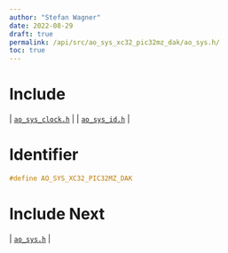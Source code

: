 ```yaml
---
author: "Stefan Wagner"
date: 2022-08-29
draft: true
permalink: /api/src/ao_sys_xc32_pic32mz_dak/ao_sys.h/
toc: true
---
```


# Include

| [`ao_sys_clock.h`](ao_sys_clock.h.md) |
| [`ao_sys_id.h`](ao_sys_id.h.md) |

# Identifier

```c
#define AO_SYS_XC32_PIC32MZ_DAK
```

# Include Next

| [`ao_sys.h`](../ao_sys_xc32_pic32mz/ao_sys.h.md) |
